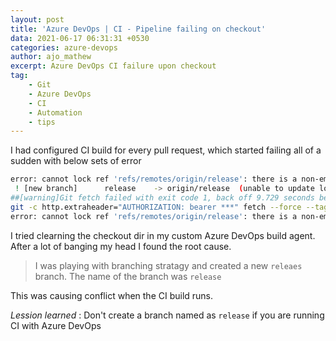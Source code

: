 ```yaml
---
layout: post
title: 'Azure DevOps | CI - Pipeline failing on checkout'
data: 2021-06-17 06:31:31 +0530
categories: azure-devops
author: ajo_mathew
excerpt: Azure DevOps CI failure upon checkout
tag:
    - Git
    - Azure DevOps
    - CI
    - Automation
    - tips
---
```


I had configured CI build for every pull request, which started failing all of a sudden with below sets of error

``` bash
error: cannot lock ref 'refs/remotes/origin/release': there is a non-empty directory '.git/refs/remotes/origin/release' blocking reference 'refs/remotes/origin/release'
 ! [new branch]      release    -> origin/release  (unable to update local ref)
##[warning]Git fetch failed with exit code 1, back off 9.729 seconds before retry.
git -c http.extraheader="AUTHORIZATION: bearer ***" fetch --force --tags --prune --progress --no-recurse-submodules origin +refs/heads/*:refs/remotes/origin/* +refs/pull/2476/merge:refs/remotes/pull/2476/merge
error: cannot lock ref 'refs/remotes/origin/release': there is a non-empty directory '.git/refs/remotes/origin/release' blocking reference 'refs/remotes/origin/release'

```

I tried clearning the checkout dir in my custom Azure DevOps build agent. After a lot of banging my head I found the root cause.

> I was playing with branching stratagy and created a new `releaes` branch. The name of the branch was `release`

This was causing conflict when the CI build runs.

_Lession learned_ : Don't create a branch named as `release` if you are running CI with Azure DevOps
